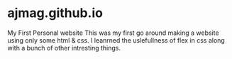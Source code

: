 # ajmag.github.io
My First Personal website 
This was my first go around making a website using only some html & css. I leanrned the uslefullness of flex in css along with a bunch of other intresting things.
